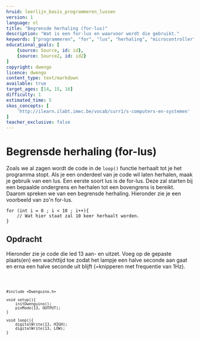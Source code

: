 ```yaml
---
hruid: leerlijn_basis_programmeren_lussen
version: 1
language: nl
title: "Begrensde herhaling (for-lus)"
description: "Wat is een for-lus en waarvoor wordt die gebruikt."
keywords: ["programmeren", "for", "lus", "herhaling", "microcontroller", "µC", "arduino", "dwenguino"]
educational_goals: [
    {source: Source, id: id}, 
    {source: Source2, id: id2}
]
copyright: dwengo
licence: dwengo
content_type: text/markdown
available: true
target_ages: [14, 15, 16]
difficulty: 1
estimated_time: 5
skos_concepts: [
    'http://ilearn.ilabt.imec.be/vocab/curr1/s-computers-en-systemen'
]
teacher_exclusive: false
---
```


# Begrensde herhaling (for-lus)

Zoals we al zagen wordt de code in de `loop()` functie herhaalt tot je het programma stopt. Als je een onderdeel van je code wil laten herhalen, maak je gebruik van een lus. Een eerste soort lus is de for-lus. Deze zal starten bij een bepaalde ondergrens en herhalen tot een bovengrens is bereikt. Daarom spreken we van een begrensde herhaling. Hieronder zie je een voorbeeld van zo'n for-lus.

```arduino
for (int i = 0 ; i < 10 ; i++){
    // Wat hier staat zal 10 keer herhaalt worden.
}
```


<div class="dwengo-content assignment">
    <h2 class="title">Opdracht</h2>
    <div class="content">
        Hieronder zie je code die led 13 aan- en uitzet. Voeg op de gepaste plaats(en) een wachttijd toe zodat het lampje een halve seconde aan gaat en erna een halve seconde uit blijft (=knipperen met frequentie van 1Hz). 
        <div class="dwengo-content dwengo-code-simulator">
        <pre>
<code class="language-cpp">

    #include <Dwenguino.h>

    void setup(){
        initDwenguino();
        pinMode(13, OUTPUT);
    }

    void loop(){
        digitalWrite(13, HIGH);
        digitalWrite(13, LOW);
    }
</code>
        </pre> 
        </div>
    </div>
</div>